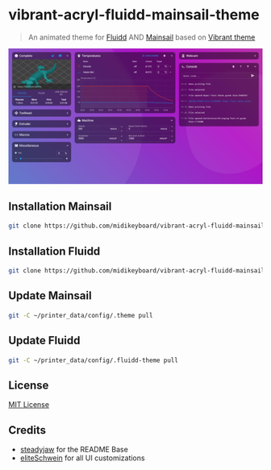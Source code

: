 # vibrant-acryl-fluidd-mainsail-theme
> An animated theme for [Fluidd](https://github.com/fluidd-core/fluidd) AND [Mainsail](https://github.com/mainsail-crew/mainsail) based on [Vibrant theme](https://github.com/eliteSchwein/acryl-fluidd-mainsail-theme)

![Screenshot](./preview.png)

## Installation Mainsail
```bash
git clone https://github.com/midikeyboard/vibrant-acryl-fluidd-mainsail-theme ~/printer_data/config/.theme
```

## Installation Fluidd
```bash
git clone https://github.com/midikeyboard/vibrant-acryl-fluidd-mainsail-theme ~/printer_data/config/.fluidd-theme
```

## Update Mainsail
```bash
git -C ~/printer_data/config/.theme pull
```

## Update Fluidd 
```bash
git -C ~/printer_data/config/.fluidd-theme pull
```

## License
[MIT License](./LICENSE)

## Credits
* [steadyjaw](https://github.com/steadyjaw) for the README Base
* [eliteSchwein](https://github.com/eliteSchwein/acryl-fluidd-mainsail-theme) for all UI customizations
